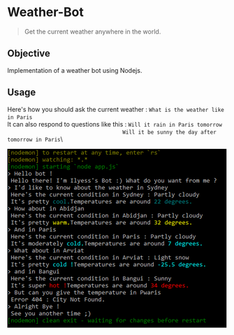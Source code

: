 # Weather-Bot
> Get the current weather anywhere in the world.

## Objective
Implementation of a weather bot using Nodejs.

## Usage
Here's how you should ask the current weather : ```What is the weather like in Paris```\
It can also respond to questions like this : ```Will it rain in Paris tomorrow```\
&nbsp; &nbsp; &nbsp; &nbsp; &nbsp; &nbsp; &nbsp; &nbsp; &nbsp; &nbsp; &nbsp; &nbsp; &nbsp; &nbsp; &nbsp; &nbsp; &nbsp; &nbsp; &nbsp; &nbsp; &nbsp; &nbsp; &nbsp; &nbsp; &nbsp; &nbsp; &nbsp; &nbsp; &nbsp; &nbsp; &nbsp; &nbsp; &nbsp; &nbsp;```Will it be sunny the day after tomorrow in Paris```\

![Alt text](BotUsage.png?raw=true "Title")
